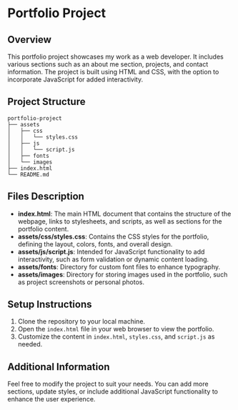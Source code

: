 # Portfolio Project

## Overview
This portfolio project showcases my work as a web developer. It includes various sections such as an about me section, projects, and contact information. The project is built using HTML and CSS, with the option to incorporate JavaScript for added interactivity.

## Project Structure
```
portfolio-project
├── assets
│   ├── css
│   │   └── styles.css
│   ├── js
│   │   └── script.js
│   ├── fonts
│   └── images
├── index.html
└── README.md
```

## Files Description
- **index.html**: The main HTML document that contains the structure of the webpage, links to stylesheets, and scripts, as well as sections for the portfolio content.
- **assets/css/styles.css**: Contains the CSS styles for the portfolio, defining the layout, colors, fonts, and overall design.
- **assets/js/script.js**: Intended for JavaScript functionality to add interactivity, such as form validation or dynamic content loading.
- **assets/fonts**: Directory for custom font files to enhance typography.
- **assets/images**: Directory for storing images used in the portfolio, such as project screenshots or personal photos.

## Setup Instructions
1. Clone the repository to your local machine.
2. Open the `index.html` file in your web browser to view the portfolio.
3. Customize the content in `index.html`, `styles.css`, and `script.js` as needed.

## Additional Information
Feel free to modify the project to suit your needs. You can add more sections, update styles, or include additional JavaScript functionality to enhance the user experience.